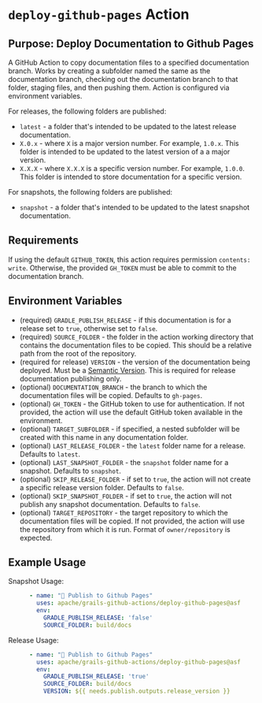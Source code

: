 <!--
SPDX-License-Identifier: Apache-2.0

Licensed under the Apache License, Version 2.0 (the "License");
you may not use this file except in compliance with the License.
You may obtain a copy of the License at

    https://www.apache.org/licenses/LICENSE-2.0

Unless required by applicable law or agreed to in writing, software
distributed under the License is distributed on an "AS IS" BASIS,
WITHOUT WARRANTIES OR CONDITIONS OF ANY KIND, either express or implied.
See the License for the specific language governing permissions and
limitations under the License.
-->

# `deploy-github-pages` Action

## Purpose: Deploy Documentation to Github Pages

A GitHub Action to copy documentation files to a specified documentation branch. Works by creating a subfolder named the same as the documentation branch, checking out the documentation branch to that folder, staging files, and then pushing them. Action is configured via environment variables.

For releases, the following folders are published: 
- `latest` - a folder that's intended to be updated to the latest release documentation.
- `X.0.x` - where `X` is a major version number. For example, `1.0.x`.  This folder is intended to be updated to the latest version of a a major version.
- `X.X.X` - where `X.X.X` is a specific version number. For example, `1.0.0`. This folder is intended to store documentation for a specific version.

For snapshots, the following folders are published:
- `snapshot` - a folder that's intended to be updated to the latest snapshot documentation.

## Requirements
If using the default `GITHUB_TOKEN`, this action requires permission `contents: write`. Otherwise, the provided `GH_TOKEN` must be able to commit to the documentation branch.

## Environment Variables
* (required) `GRADLE_PUBLISH_RELEASE` - if this documentation is for a release set to `true`, otherwise set to `false`.
* (required) `SOURCE_FOLDER` - the folder in the action working directory that contains the documentation files to be copied. This should be a relative path from the root of the repository.
* (required for release) `VERSION` - the version of the documentation being deployed. Must be a [Semantic Version](https://semver.org/). This is required for release documentation publishing only.
* (optional) `DOCUMENTATION_BRANCH` - the branch to which the documentation files will be copied. Defaults to `gh-pages`.
* (optional) `GH_TOKEN` - the GitHub token to use for authentication. If not provided, the action will use the default GitHub token available in the environment.
* (optional) `TARGET_SUBFOLDER` - if specified, a nested subfolder will be created with this name in any documentation folder.
* (optional) `LAST_RELEASE_FOLDER` - the `latest` folder name for a release. Defaults to `latest`.
* (optional) `LAST_SNAPSHOT_FOLDER` - the `snapshot` folder name for a snapshot. Defaults to `snapshot`.
* (optional) `SKIP_RELEASE_FOLDER` - if set to `true`, the action will not create a specific release version folder. Defaults to `false`.
* (optional) `SKIP_SNAPSHOT_FOLDER` - if set to `true`, the action will not publish any snapshot documentation. Defaults to `false`.
* (optional) `TARGET_REPOSITORY` - the target repository to which the documentation files will be copied. If not provided, the action will use the repository from which it is run. Format of `owner/repository` is expected.

## Example Usage

Snapshot Usage:
```yaml
      - name: "🚀 Publish to Github Pages"
        uses: apache/grails-github-actions/deploy-github-pages@asf
        env:
          GRADLE_PUBLISH_RELEASE: 'false'
          SOURCE_FOLDER: build/docs
```

Release Usage:
```yaml
      - name: "🚀 Publish to Github Pages"
        uses: apache/grails-github-actions/deploy-github-pages@asf
        env:
          GRADLE_PUBLISH_RELEASE: 'true'
          SOURCE_FOLDER: build/docs
          VERSION: ${{ needs.publish.outputs.release_version }}
```